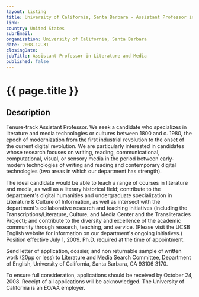 ```yaml
---
layout: listing
title: University of California, Santa Barbara - Assistant Professor in Literature and Media
link:
country: United States
subrEmail: 
organization: University of California, Santa Barbara 
date: 2008-12-31
closingDate: 
jobTitle: Assistant Professor in Literature and Media
published: false
---
```



# {{ page.title }}

## Description






<p>Tenure-track Assistant Professor.  We seek a candidate who specializes
in literature and media technologies or cultures between 1800 and c.
1980, the epoch of modernization from the first industrial revolution
to the onset of the current digital revolution. We are particularly
interested in candidates whose research focuses on writing, reading,
communicational, computational, visual, or sensory media in the period
between early-modern technologies of writing and reading  and
contemporary digital technologies (two areas in which our department
has strength).</p>

<p>The ideal candidate would be able to teach a range of courses in
literature and media, as well as a literary historical field;
contribute to the department's digital humanities and undergraduate
specialization in Literature & Culture of Information, as well as
intersect with the department's collaborative research and teaching
initiatives (including the Transcriptions/Literature, Culture, and
Media Center and the Transliteracies Project); and contribute to the
diversity and excellence of the academic community through research,
teaching, and service.  (Please visit the UCSB English website for
information on our department's ongoing initiatives.)  Position
effective July 1, 2009. Ph.D. required at the time of appointment.</p>

<p>Send letter of application, dossier, and non returnable sample of
written work (20pp or less) to Literature and Media Search Committee,
Department of English, University of California, Santa Barbara, CA
93106 3170.</p>

<p>To ensure full consideration, applications should be received by
October 24, 2008. Receipt of all applications will be acknowledged.
The University of California is an EO/AA employer. </p>
